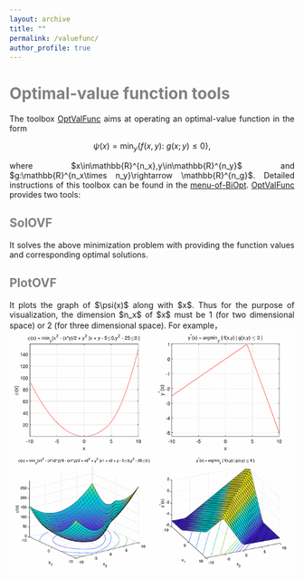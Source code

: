 ```yaml
---
layout: archive
title: ""   
permalink: /valuefunc/
author_profile: true
---
```


<span style="color:grey">Optimal-value function tools</span> 
===
<div style="text-align:justify;"> 
The toolbox <a href="\files\OptValFunc.zip">OptValFunc</a> aims at operating an optimal-value function in the form 
</div> 

$$ \psi(x) = \min_{y} \{f(x, y):~g(x; y)\leq 0\},\nonumber $$

<div style="text-align:justify;"> 
where $x\in\mathbb{R}^{n_x},y\in\mathbb{R}^{n_y}$ and $g:\mathbb{R}^{n_x\times n_y}\rightarrow \mathbb{R}^{n_g}$. Detailed instructions of this toolbox can be found in the  <a href="\files\menu-of-BiOpt.pdf">menu-of-BiOpt</a>. <a href="\files\OptValFunc.zip">OptValFunc</a> provides two tools:
</div> 

<span style="color:grey">SolOVF</span> 
---
<div style="text-align:justify;"> 
It solves the above minimization problem with providing the function values and corresponding optimal solutions.
 </div> 
 
<span style="color:grey">PlotOVF</span> 
---
<div style="text-align:justify;"> 
It plots the graph of $\psi(x)$ along with $x$. Thus for the purpose of visualization, the dimension $n_x$ of $x$ must be 1 (for two dimensional space) or 2 (for three dimensional space). For example，
</div> 
<center><img src="/images/ovf111.png" ></center>
<center><img src="/images/ovf222.png" ></center>
